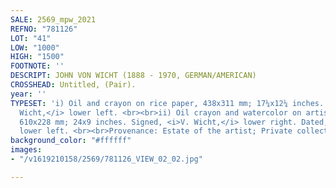 ```yaml
---
SALE: 2569_mpw_2021
REFNO: "781126"
LOT: "41"
LOW: "1000"
HIGH: "1500"
FOOTNOTE: ''
DESCRIPT: JOHN VON WICHT (1888 - 1970, GERMAN/AMERICAN)
CROSSHEAD: Untitled, (Pair).
year: ''
TYPESET: 'i) Oil and crayon on rice paper, 438x311 mm; 17¼x12¼ inches. Signed, <i>V.
  Wicht,</i> lower left. <br><br>ii) Oil crayon and watercolor on artists board, 1950.
  610x228 mm; 24x9 inches. Signed, <i>V. Wicht,</i> lower right. Dated, <i>May, 1950,</i>
  lower left. <br><br>Provenance: Estate of the artist; Private collection, NJ.'
background_color: "#ffffff"
images:
- "/v1619210158/2569/781126_VIEW_02_02.jpg"

---
```

